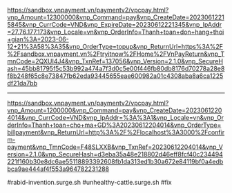 https://sandbox.vnpayment.vn/paymentv2/vpcpay.html?vnp_Amount=12300000&vnp_Command=pay&vnp_CreateDate=20230612215845&vnp_CurrCode=VND&vnp_ExpireDate=20230612221345&vnp_IpAddr=27.76.177.173&vnp_Locale=vn&vnp_OrderInfo=Thanh+toan+don+hang+thoi+gian%3A+2023-06-12+21%3A58%3A35&vnp_OrderType=topup&vnp_ReturnUrl=https%3A%2F%2Fsandbox.vnpayment.vn%2Ftryitnow%2FHome%2FVnPayReturn&vnp_TmnCode=2QXUI4J4&vnp_TxnRef=137056&vnp_Version=2.1.0&vnp_SecureHash=45bb81795f5c53b992a474a7f3d0c5e00f446fb80db8176d70278a28e8f8b248f65c8e73847fb62eda93445655eae600982a01c4308aba8a6ca1225df21da7bb

---

https://sandbox.vnpayment.vn/paymentv2/vpcpay.html?vnp_Amount=1200000&vnp_Command=pay&vnp_CreateDate=20230612204014&vnp_CurrCode=VND&vnp_IpAddr=%3A%3A1&vnp_Locale=vn&vnp_OrderInfo=Thanh+toan+cho+ma+GD%3A20230612204014&vnp_OrderType=billpayment&vnp_ReturnUrl=http%3A%2F%2Flocalhost%3A3000%2Fconfirm-payment&vnp_TmnCode=F48SLXXB&vnp_TxnRef=20230612204014&vnp_Version=2.1.0&vnp_SecureHash=d3eba35a48e218802d46eff8fcf40c234494221f160b30e8dc6ae55118893392608fb1da313ed1b30a672e84119bf0a4edbbca9ae444af4f553a964782231288

#rabid-invention.surge.sh
#unhealthy-cattle.surge.sh
#fix
